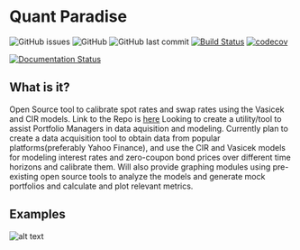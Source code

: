 # Quant Paradise
![GitHub issues](https://img.shields.io/github/issues/harshhacks/COMS4995?logo=Github)
![GitHub](https://img.shields.io/github/license/harshhacks/COMS4995?style=flat-square)
![GitHub last commit](https://img.shields.io/github/last-commit/harshhacks/COMS4995)
[![Build Status](https://travis-ci.org/harshhacks/quantparadise.svg?branch=master)](https://travis-ci.org/harshhacks/quantparadise)
[![codecov](https://codecov.io/gh/harshhacks/quantparadise/branch/master/graph/badge.svg?token=M5JB8AX31Z)](undefined)

[![Documentation Status](https://readthedocs.org/projects/quantparadise/badge/?version=latest)](https://quantparadise.readthedocs.io/en/latest/?badge=latest)

## What is it?

Open Source tool to calibrate spot rates and swap rates using the Vasicek and CIR models.
Link to the Repo is [here](https://github.com/harshhacks/quantparadise "Interest Rates")
Looking to create a utility/tool to assist Portfolio Managers in data aquisition and modeling. Currently plan to create a data acquisition tool to obtain data from popular platforms(preferably Yahoo Finance), and use the CIR and Vasicek models for modeling interest rates and zero-coupon bond prices over different time horizons and calibrate them. Will also provide graphing modules using pre-existing open source tools to analyze the models and generate mock portfolios and calculate and plot relevant metrics.

## Examples

![alt text](https://github.com/harshhacks/quantparadise/blob/master/1.png?raw=true)
